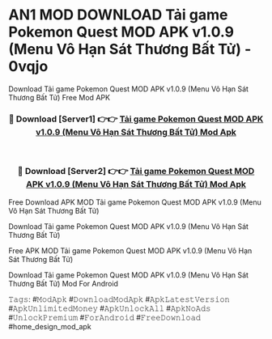 # AN1 MOD DOWNLOAD Tải game Pokemon Quest MOD APK v1.0.9 (Menu Vô Hạn Sát Thương Bất Tử) - 0vqjo
Download Tải game Pokemon Quest MOD APK v1.0.9 (Menu Vô Hạn Sát Thương Bất Tử) Free Mod APK

<div align="center">
<h3>🔴 Download [Server1] 👉👉 <a href="https://apk-comot.site?title=Tải_game_Pokemon_Quest_MOD_APK_v1.0.9_(Menu_Vô_Hạn_Sát_Thương_Bất_Tử)">Tải game Pokemon Quest MOD APK v1.0.9 (Menu Vô Hạn Sát Thương Bất Tử) Mod Apk</a></h3><br>

<h3>🔴 Download [Server2] 👉👉 <a href="https://apk-comot.site?title=Tải_game_Pokemon_Quest_MOD_APK_v1.0.9_(Menu_Vô_Hạn_Sát_Thương_Bất_Tử)">Tải game Pokemon Quest MOD APK v1.0.9 (Menu Vô Hạn Sát Thương Bất Tử) Mod Apk</a></h3>
</div>


Free Download APK MOD Tải game Pokemon Quest MOD APK v1.0.9 (Menu Vô Hạn Sát Thương Bất Tử)

Download Tải game Pokemon Quest MOD APK v1.0.9 (Menu Vô Hạn Sát Thương Bất Tử) 

Free APK MOD Tải game Pokemon Quest MOD APK v1.0.9 (Menu Vô Hạn Sát Thương Bất Tử) 

Download Tải game Pokemon Quest MOD APK v1.0.9 (Menu Vô Hạn Sát Thương Bất Tử) Mod For Android

𝚃𝚊𝚐𝚜: #𝙼𝚘𝚍𝙰𝚙𝚔 #𝙳𝚘𝚠𝚗𝚕𝚘𝚊𝚍𝙼𝚘𝚍𝙰𝚙𝚔 #𝙰𝚙𝚔𝙻𝚊𝚝𝚎𝚜𝚝𝚅𝚎𝚛𝚜𝚒𝚘𝚗 #𝙰𝚙𝚔𝚄𝚗𝚕𝚒𝚖𝚒𝚝𝚎𝚍𝙼𝚘𝚗𝚎𝚢 #𝙰𝚙𝚔𝚄𝚗𝚕𝚘𝚌𝚔𝙰𝚕𝚕 #𝙰𝚙𝚔𝙽𝚘𝙰𝚍𝚜 #𝚄𝚗𝚕𝚘𝚌𝚔𝙿𝚛𝚎𝚖𝚒𝚞𝚖 #𝙵𝚘𝚛𝙰𝚗𝚍𝚛𝚘𝚒𝚍 #𝙵𝚛𝚎𝚎𝙳𝚘𝚠𝚗𝚕𝚘𝚊𝚍 #home_design_mod_apk